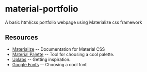 # material-portfolio
A basic html/css portfolio webpage using Materialize css framework


## Resources

* [Materialize](materializecss.com/getting-started.html) -- Documentation for Material CSS
* [Material Palette](https://www.materialpalette.com) -- Tool for choosing a cool palette.
* [Uplabs](https://www.uplabs.com) -- Getting inspiration.
* [Google Fonts](https://fonts.google.com) -- Choosing a cool font
